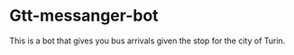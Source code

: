 # Gtt-messanger-bot

This is a bot that gives you bus arrivals given the stop for the city of Turin.
